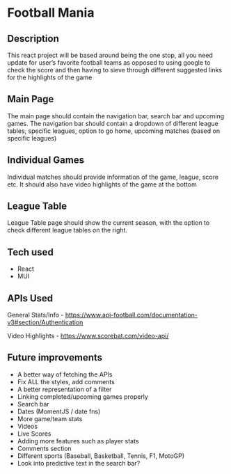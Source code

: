 # Football Mania

## Description
This react project will be based around being the one stop, all you need update for user’s favorite football teams as opposed to using google to check the score and then having to sieve through different suggested links for the highlights of the game

## Main Page
The main page should contain the navigation bar, search bar and upcoming games.
The navigation bar should contain a dropdown of different league tables, specific leagues, option to go home, upcoming matches (based on specific leagues)

## Individual Games
Individual matches should provide information of the game, league, score etc. It should also have video highlights of the game at the bottom

## League Table
League Table page should show the current season, with the option to check different league tables on the right.
 
## Tech used
* React
* MUI

## APIs Used
General Stats/Info -
https://www.api-football.com/documentation-v3#section/Authentication

Video Highlights -
https://www.scorebat.com/video-api/

## Future improvements
* A better way of fetching the APIs
* Fix ALL the styles, add comments
* A better representation of a filter 
* Linking completed/upcoming games properly
* Search bar
* Dates (MomentJS / date fns)
* More game/team stats
* Videos
* Live Scores
* Adding more features such as player stats
* Comments section
* Different sports (Baseball, Basketball, Tennis, F1, MotoGP) 
* Look into predictive text in the search bar? 
